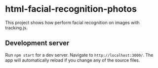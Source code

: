 # html-facial-recognition-photos

This project shows how perform facial recognition on images with tracking.js.

## Development server

Run `npm start` for a dev server. Navigate to `http://localhost:3000/`. The app will automatically reload if you change any of the source files.
